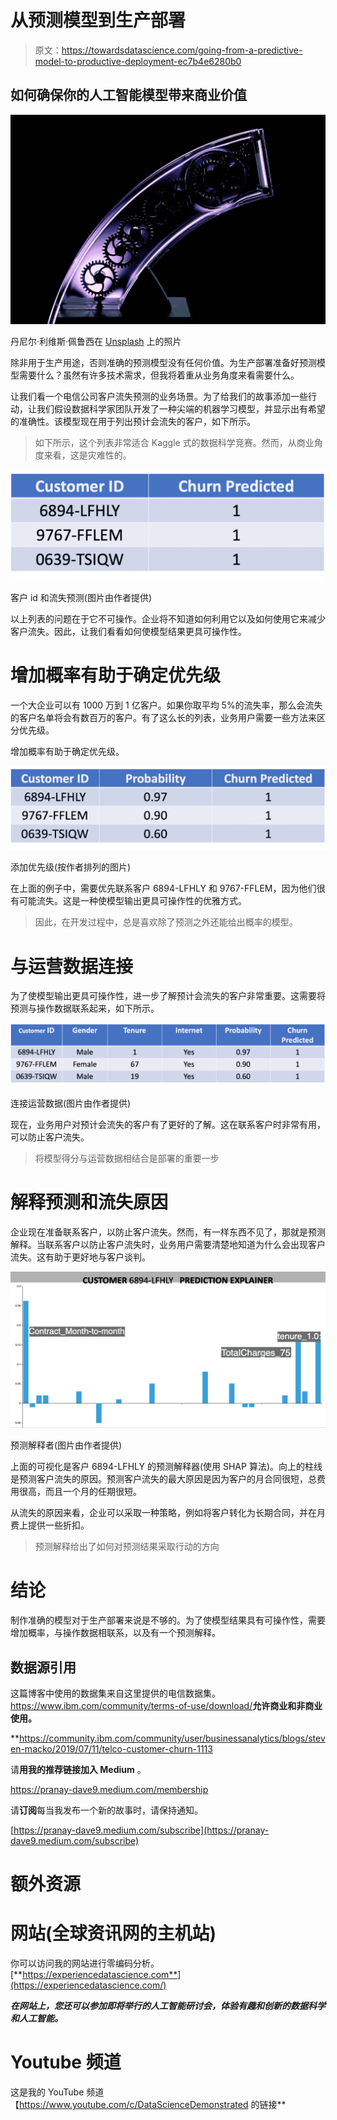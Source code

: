 # 从预测模型到生产部署

> 原文：<https://towardsdatascience.com/going-from-a-predictive-model-to-productive-deployment-ec7b4e6280b0>

## 如何确保你的人工智能模型带来商业价值

![](img/36f6a2efe189103738f221a107636d95.png)

丹尼尔·利维斯·佩鲁西在 [Unsplash](https://unsplash.com/s/photos/gear?utm_source=unsplash&utm_medium=referral&utm_content=creditCopyText) 上的照片

除非用于生产用途，否则准确的预测模型没有任何价值。为生产部署准备好预测模型需要什么？虽然有许多技术需求，但我将着重从业务角度来看需要什么。

让我们看一个电信公司客户流失预测的业务场景。为了给我们的故事添加一些行动，让我们假设数据科学家团队开发了一种尖端的机器学习模型，并显示出有希望的准确性。该模型现在用于列出预计会流失的客户，如下所示。

> 如下所示，这个列表非常适合 Kaggle 式的数据科学竞赛。然而，从商业角度来看，这是灾难性的。

![](img/0e4e542a9c7a9ed3784936fb56cd6ad6.png)

客户 id 和流失预测(图片由作者提供)

以上列表的问题在于它不可操作。企业将不知道如何利用它以及如何使用它来减少客户流失。因此，让我们看看如何使模型结果更具可操作性。

# 增加概率有助于确定优先级

一个大企业可以有 1000 万到 1 亿客户。如果你取平均 5%的流失率，那么会流失的客户名单将会有数百万的客户。有了这么长的列表，业务用户需要一些方法来区分优先级。

增加概率有助于确定优先级。

![](img/0404d2dbef4bdbccf1579e82794285b8.png)

添加优先级(按作者排列的图片)

在上面的例子中，需要优先联系客户 6894-LFHLY 和 9767-FFLEM，因为他们很有可能流失。这是一种使模型输出更具可操作性的优雅方式。

> 因此，在开发过程中，总是喜欢除了预测之外还能给出概率的模型。

# 与运营数据连接

为了使模型输出更具可操作性，进一步了解预计会流失的客户非常重要。这需要将预测与操作数据联系起来，如下所示。

![](img/b9b1637a7c53c31c3b932a277a4c085e.png)

连接运营数据(图片由作者提供)

现在，业务用户对预计会流失的客户有了更好的了解。这在联系客户时非常有用，可以防止客户流失。

> 将模型得分与运营数据相结合是部署的重要一步

# 解释预测和流失原因

企业现在准备联系客户，以防止客户流失。然而，有一样东西不见了，那就是预测解释。当联系客户以防止客户流失时，业务用户需要清楚地知道为什么会出现客户流失。这有助于更好地与客户谈判。

![](img/47efd926bad56fb753311e0f86f287e1.png)

预测解释者(图片由作者提供)

上面的可视化是客户 6894-LFHLY 的预测解释器(使用 SHAP 算法)。向上的柱线是预测客户流失的原因。预测客户流失的最大原因是因为客户的月合同很短，总费用很高，而且一个月的任期很短。

从流失的原因来看，企业可以采取一种策略，例如将客户转化为长期合同，并在月费上提供一些折扣。

> 预测解释给出了如何对预测结果采取行动的方向

# 结论

制作准确的模型对于生产部署来说是不够的。为了使模型结果具有可操作性，需要增加概率，与操作数据相联系，以及有一个预测解释。

## 数据源引用

这篇博客中使用的数据集来自这里提供的电信数据集。<https://www.ibm.com/community/terms-of-use/download/>****允许商业和非商业使用。****

**<https://community.ibm.com/community/user/businessanalytics/blogs/steven-macko/2019/07/11/telco-customer-churn-1113>  

请**用我的推荐链接加入 Medium** 。

<https://pranay-dave9.medium.com/membership>  

请**订阅**每当我发布一个新的故事时，请保持通知。

[https://pranay-dave9.medium.com/subscribe](https://pranay-dave9.medium.com/subscribe)

# 额外资源

# 网站(全球资讯网的主机站)

你可以访问我的网站进行零编码分析。[**https://experiencedatascience.com**](https://experiencedatascience.com/)

***在网站上，您还可以参加即将举行的人工智能研讨会，体验有趣和创新的数据科学和人工智能。***

# Youtube 频道

这是我的 YouTube 频道
【https://www.youtube.com/c/DataScienceDemonstrated 的链接**